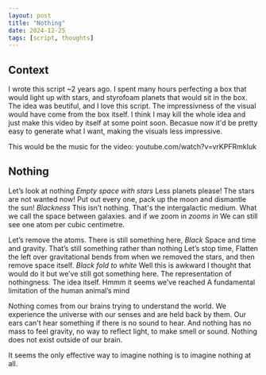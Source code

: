 ```yaml
---
layout: post
title: "Nothing"
date: 2024-12-25
tags: [script, thoughts]
---
```


## Context
I wrote this script ~2 years ago. I spent many hours perfecting a box that would light up with stars, and styrofoam planets that would sit in the box.
The idea was beutiful, and I love this script. The impressivness of the visual would have come from the box itself.
I think I may kill the whole idea and just make this video by itself at some point soon. Becasue now it'd be pretty easy to generate what I want, making the visuals less impressive.

This would be the music for the video: youtube.com/watch?v=vrKPFRmkIuk

## Nothing

Let’s look at nothing
*Empty space with stars*
Less planets please! The stars are not wanted now! Put out every one, pack up the moon and dismantle the sun!
*Blackness*
This isn’t nothing. That's the intergalactic medium. What we call the space between galaxies.
and if we zoom in *zooms in*
We can still see one atom per cubic centimetre.

Let’s remove the atoms. There is still something here,
*Black*
Space and time and gravity. That’s still something rather than nothing
Let’s stop time, Flatten the left over gravitational bends from when we removed the stars, and then remove space itself.
*Black fold to white*
Well this is awkward 
I thought that would do it but we’ve still got something here. The representation of nothingness. The idea itself.
Hmmm it seems we’ve reached
A fundamental limitation of the human animal’s mind

Nothing comes from our brains trying to understand the world. We experience the universe with our senses and are held back by them. Our ears can't hear something if there is no sound to hear. And nothing has no mass to feel gravity, no way to reflect light, to make smell or sound. Nothing does not exist outside of our brain. 

It seems the only effective way to imagine nothing is to imagine nothing at all.
